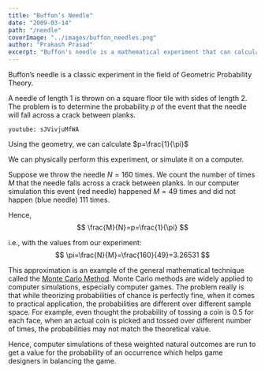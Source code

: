 ```yaml
---
title: "Buffon’s Needle"
date: "2009-03-14"
path: "/needle"
coverImage: "../images/buffon_needles.png"
author: "Prakash Prasad"
excerpt: "Buffon's needle is a mathematical experiment that can calculate the value of pi surprisingly accurately. However, as it turns out, the result isn't very surprising as it belongs to a category of techniques collectively classed as Monte Carlo methods - calculation of mathematical values via very large number of randomized trials..."
---
```


Buffon’s needle is a classic experiment in the field of Geometric Probability Theory.

A needle of length $1$ is thrown on a square floor tile with sides of length $2$. The problem is to determine the probability $p$ of the event that the needle will fall across a crack between planks.

`youtube: sJVivjuMfWA`

Using the geometry, we can calculate $p=\frac{1}{\pi}$

We can physically perform this experiment, or simulate it on a computer.

Suppose we throw the needle $N=160$ times. We count the number of times $M$ that the needle falls across a crack between planks. In our computer simulation this event (red needle) happened $M=49$ times and did not happen (blue needle) $111$ times.

Hence, 
$$
\frac{M}{N}=p=\frac{1}{\pi}
$$

i.e., with the values from our experiment:
$$
\pi=\frac{N}{M}=\frac{160}{49}=3.26531
$$

This approximation is an example of the general mathematical technique called the [Monte Carlo Method](https://en.wikipedia.org/wiki/Monte_Carlo_method). Monte Carlo methods are widely applied to computer simulations, especially computer games. The problem really is that while theorizing probabilities of chance is perfectly fine, when it comes to practical application, the probabilities are different over different sample space. For example, even thought the probability of tossing a coin is $0.5$ for each face, when an actual coin is picked and tossed over different number of times, the probabilities may not match the theoretical value.

Hence, computer simulations of these weighted natural outcomes are run to get a value for the probability of an occurrence which helps game designers in balancing the game.
